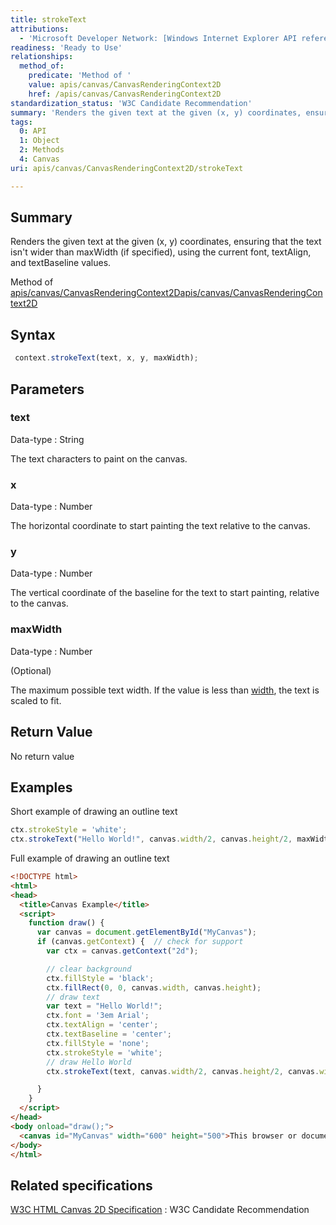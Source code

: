 ```yaml
---
title: strokeText
attributions:
  - 'Microsoft Developer Network: [Windows Internet Explorer API reference Article](http://msdn.microsoft.com/en-us/library/ie/hh828809%28v=vs.85%29.aspx)'
readiness: 'Ready to Use'
relationships:
  method_of:
    predicate: 'Method of '
    value: apis/canvas/CanvasRenderingContext2D
    href: /apis/canvas/CanvasRenderingContext2D
standardization_status: 'W3C Candidate Recommendation'
summary: 'Renders the given text at the given (x, y) coordinates, ensuring that the text isn''t wider than maxWidth (if specified), using the current font, textAlign, and textBaseline values.'
tags:
  0: API
  1: Object
  2: Methods
  4: Canvas
uri: apis/canvas/CanvasRenderingContext2D/strokeText

---
```

## Summary

Renders the given text at the given (x, y) coordinates, ensuring that the text isn't wider than maxWidth (if specified), using the current font, textAlign, and textBaseline values.

Method of [apis/canvas/CanvasRenderingContext2D](/apis/canvas/CanvasRenderingContext2D)[apis/canvas/CanvasRenderingContext2D](/apis/canvas/CanvasRenderingContext2D)

## Syntax

``` js
 context.strokeText(text, x, y, maxWidth);
```

## Parameters

### text

 Data-type
:   String

 The text characters to paint on the canvas.

### x

 Data-type
:   Number

 The horizontal coordinate to start painting the text relative to the canvas.

### y

 Data-type
:   Number

 The vertical coordinate of the baseline for the text to start painting, relative to the canvas.

### maxWidth

 Data-type
:   Number

(Optional)

The maximum possible text width. If the value is less than [width](/apis/canvas/TextMetrics/width), the text is scaled to fit.

## Return Value

No return value

## Examples

Short example of drawing an outline text

``` js
ctx.strokeStyle = 'white';
ctx.strokeText("Hello World!", canvas.width/2, canvas.height/2, maxWidth);
```

Full example of drawing an outline text

``` html
<!DOCTYPE html>
<html>
<head>
  <title>Canvas Example</title>
  <script>
    function draw() {
      var canvas = document.getElementById("MyCanvas");
      if (canvas.getContext) {  // check for support
        var ctx = canvas.getContext("2d");

        // clear background
        ctx.fillStyle = 'black';
        ctx.fillRect(0, 0, canvas.width, canvas.height);
        // draw text
        var text = "Hello World!";
        ctx.font = '3em Arial';
        ctx.textAlign = 'center';
        ctx.textBaseline = 'center';
        ctx.fillStyle = 'none';
        ctx.strokeStyle = 'white';
        // draw Hello World
        ctx.strokeText(text, canvas.width/2, canvas.height/2, canvas.width, canvas.height);

      }
    }
  </script>
</head>
<body onload="draw();">
  <canvas id="MyCanvas" width="600" height="500">This browser or document mode doesn't support canvas</canvas>
</body>
</html>
```

## Related specifications

[W3C HTML Canvas 2D Specification](http://www.w3.org/TR/2012/CR-2dcontext-20121217/)
:   W3C Candidate Recommendation
